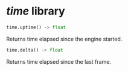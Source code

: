 # *time* library

```python
time.uptime() -> float
```

Returns time elapsed since the engine started.

```python
time.delta() -> float
```

Returns time elapsed since the last frame.
